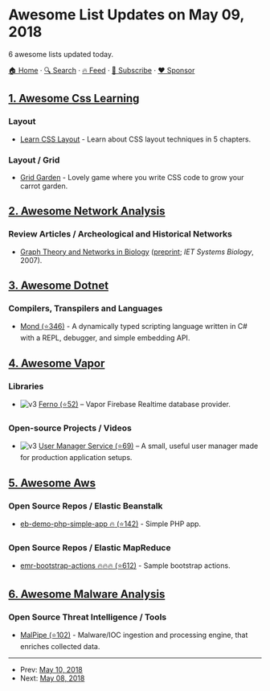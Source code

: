 # Awesome List Updates on May 09, 2018

6 awesome lists updated today.

[🏠 Home](/README.md) · [🔍 Search](https://www.trackawesomelist.com/search/) · [🔥 Feed](https://www.trackawesomelist.com/rss.xml) · [📮 Subscribe](https://trackawesomelist.us17.list-manage.com/subscribe?u=d2f0117aa829c83a63ec63c2f&id=36a103854c) · [❤️  Sponsor](https://github.com/sponsors/theowenyoung)



## [1. Awesome Css Learning](/content/micromata/awesome-css-learning/README.md)

### Layout

*   [Learn CSS Layout](http://book.mixu.net/css) - Learn about CSS layout techniques in 5 chapters.

### Layout / Grid

*   [Grid Garden](https://cssgridgarden.com) - Lovely game where you write CSS code to grow your carrot garden.

## [2. Awesome Network Analysis](/content/briatte/awesome-network-analysis/README.md)

### Review Articles / Archeological and Historical Networks

*   [Graph Theory and Networks in Biology](https://doi.org/10.1049/iet-syb:20060038) ([preprint](https://arxiv.org/abs/q-bio/0604006); *IET Systems Biology*, 2007).

## [3. Awesome Dotnet](/content/quozd/awesome-dotnet/README.md)

### Compilers, Transpilers and Languages

*   [Mond (⭐346)](https://github.com/Rohansi/Mond) - A dynamically typed scripting language written in C# with a REPL, debugger, and simple embedding API.

## [4. Awesome Vapor](/content/vapor-community/awesome-vapor/README.md)

### Libraries

*   ![v3](https://github.com/vapor-community/awesome-vapor/raw/main/img/vapor-3.png) [Ferno (⭐52)](https://github.com/vapor-community/ferno) – Vapor Firebase Realtime database provider.

### Open-source Projects / Videos

*   ![v3](https://github.com/vapor-community/awesome-vapor/raw/main/img/vapor-3.png) [User Manager Service (⭐69)](https://github.com/skelpo/UserManager) – A small, useful user manager made for production application setups.

## [5. Awesome Aws](/content/donnemartin/awesome-aws/README.md)

### Open Source Repos / Elastic Beanstalk

*   [eb-demo-php-simple-app :fire: (⭐142)](https://github.com/awslabs/eb-demo-php-simple-app) - Simple PHP app.

### Open Source Repos / Elastic MapReduce

*   [emr-bootstrap-actions :fire::fire::fire: (⭐612)](https://github.com/awslabs/emr-bootstrap-actions) - Sample bootstrap actions.

## [6. Awesome Malware Analysis](/content/rshipp/awesome-malware-analysis/README.md)

### Open Source Threat Intelligence / Tools

*   [MalPipe (⭐102)](https://github.com/silascutler/MalPipe) - Malware/IOC ingestion and
    processing engine, that enriches collected data.

---

- Prev: [May 10, 2018](/content/2018/05/10/README.md)
- Next: [May 08, 2018](/content/2018/05/08/README.md)